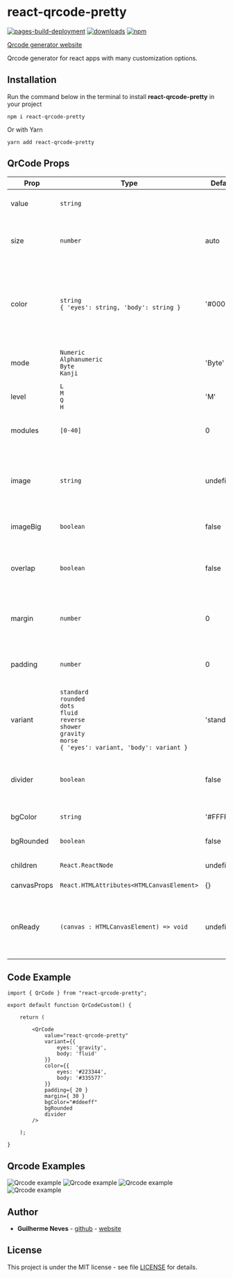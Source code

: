 # react-qrcode-pretty

[![pages-build-deployment](https://github.com/guilhermeasn/react-qrcode-pretty/actions/workflows/pages/pages-build-deployment/badge.svg?branch=example)](https://guilhermeasn.github.io/react-qrcode-pretty/)
[![downloads](https://img.shields.io/npm/dt/react-qrcode-pretty)](https://www.npmjs.com/package/react-qrcode-pretty/)
[![npm](https://img.shields.io/npm/v/react-qrcode-pretty.svg)](https://www.npmjs.com/package/react-qrcode-pretty/v/latest)

[Qrcode generator website](https://guilhermeasn.github.io/react-qrcode-pretty/)

Qrcode generator for react apps with many customization options.

## Installation

Run the command below in the terminal to install **react-qrcode-pretty** in your project

```
npm i react-qrcode-pretty
```

Or with Yarn

```
yarn add react-qrcode-pretty
```

## QrCode Props

|Prop|Type|Default|Details|
|---|---|---|---|
| value | `string` | | Qrcode payload (required) |
| size | `number` | auto | Size of the qrcode without margin and padding |
| color | `string` <br /> `{ 'eyes': string, 'body': string }` | '#000000' | Foreground color for the entire qrcode or for each part (eyes and body) of the qrcode |
| mode | `Numeric` <br /> `Alphanumeric` <br /> `Byte` <br /> `Kanji` | 'Byte' | Mode that payload (value) will be logged |
| level | `L` <br /> `M` <br /> `Q` <br /> `H` | 'M' | Error correction level |
| modules | `[0-40]` | 0 | Number of qrcode modules. 0 is auto |
| image | `string` | undefined | Location (src) of an image to be inserted into the center of the qrcode |
| imageBig | `boolean` | false | Image to be displayed in full size |
| overlap | `boolean` | false | For the image to overlay the qrcode without cropping it |
| margin | `number` | 0 | Margin size. Area without background color |
| padding | `number` | 0 | Padding size. Area with background color |
| variant | `standard` <br /> `rounded`  <br /> `dots` <br /> `fluid` <br /> `reverse` <br /> `shower` <br /> `gravity`  <br /> `morse` <br /> `{ 'eyes': variant, 'body': variant }` | 'standard' | Style applied to the entire qrcode or each part (eyes and body) of it |
| divider | `boolean` | false | Active a small separation between the qrcode body points |
| bgColor | `string` | '#FFFFFF' | Background color |
| bgRounded | `boolean` | false | Background color rounded |
| children | `React.ReactNode` | undefined | The canvas tag children |
| canvasProps | `React.HTMLAttributes<HTMLCanvasElement>` | {} | The canvas attributes |
| onReady | `(canvas : HTMLCanvasElement) => void` | undefined | Provides canvas properties and methods when available. |

## Code Example

```
import { QrCode } from "react-qrcode-pretty";

export default function QrCodeCustom() {

    return (

        <QrCode
            value="react-qrcode-pretty"
            variant={{
                eyes: 'gravity',
                body: 'fluid'
            }}
            color={{
                eyes: '#223344',
                body: '#335577'
            }}
            padding={ 20 }
            margin={ 30 }
            bgColor="#ddeeff"
            bgRounded
            divider
        />

    );

}
```

## Qrcode Examples

![Qrcode example](examples/standart.qrcode.png)
![Qrcode example](examples/author.qrcode.png)
![Qrcode example](examples/email.qrcode.png)
![Qrcode example](examples/site.qrcode.png)

## Author

* **Guilherme Neves** - [github](https://github.com/guilhermeasn/) - [website](https://gn.dev.br/)

## License

This project is under the MIT license - see file [LICENSE](https://github.com/guilhermeasn/mask-hooks/blob/master/LICENSE) for details.
